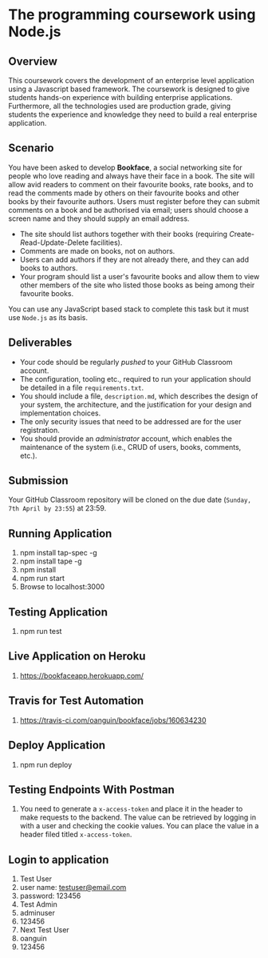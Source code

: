 # The programming coursework using Node.js

## Overview

This coursework covers the development of an enterprise level application using a Javascript based 
framework. The coursework is designed to give students hands-on experience with building 
enterprise applications. Furthermore, all the technologies used are production grade, 
giving students the experience and knowledge they need to build a real enterprise application. 

## Scenario

You have been asked to develop **Bookface**, a social networking site for people who love reading and 
always have their face in a book. The site will allow avid readers to comment on their favourite books, 
rate books, and to read the comments made by others on their favourite books and other books 
by their favourite authors. Users must register before they can submit comments 
on a book and be authorised via email; users should choose a screen name and they 
should supply an email address. 

* The site should list authors together with their books (requiring *C*reate-*R*ead-*U*pdate-*D*elete
facilities).
* Comments are made on books, not on authors. 
* Users can add authors if they are not already there, and they can add books to authors. 
* Your program should list a user's favourite books and allow them to view other members of the site 
  who listed those books as being among their favourite books.

You can use any JavaScript based stack to complete this task but it must use `Node.js` as its basis.

## Deliverables

* Your code should be regularly *pushed* to your GitHub Classroom account.
* The configuration, tooling etc., required to run your application should be detailed in a file 
  `requirements.txt`.
* You should include a file, `description.md`, which describes the design of your system, the
  architecture, and the justification for your design and implementation choices.
* The only security issues that need to be addressed are for the user registration.
* You should provide an *administrator* account, which enables the maintenance of the system (i.e.,
  CRUD of users, books, comments, etc.).
  
## Submission

Your GitHub Classroom repository will be cloned on the due date (`Sunday, 7th April by 23:55`) at 23:59.

## Running Application
1. npm install tap-spec -g
1. npm install tape -g
2. npm install
3. npm run start
4. Browse to localhost:3000

## Testing Application
1. npm run test

## Live Application on Heroku
1. https://bookfaceapp.herokuapp.com/

## Travis for Test Automation
1. https://travis-ci.com/oanguin/bookface/jobs/160634230

## Deploy Application
1. npm run deploy

## Testing Endpoints With Postman
1. You need to generate a `x-access-token` and place it in the header to make requests to the backend. The value can be retrieved by logging in with a user and checking the cookie values. You can place the value in a header filed titled `x-access-token`.

## Login to application
1. Test User
  1. user name: testuser@email.com
  1. password: 123456
1. Test Admin
  1. adminuser
  1. 123456
1. Next Test User
  1. oanguin
  1. 123456
